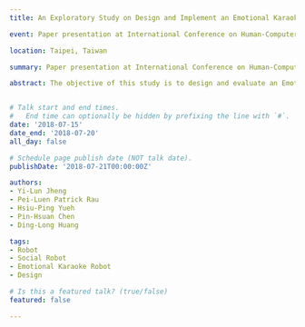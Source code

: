 ```yaml
---
title: An Exploratory Study on Design and Implement an Emotional Karaoke Robot (EKR).

event: Paper presentation at International Conference on Human-Computer Interaction (HCII) 2018

location: Taipei, Taiwan

summary: Paper presentation at International Conference on Human-Computer Interaction (HCII) 2018

abstract: The objective of this study is to design and evaluate an Emotional Karaoke Robot system (EKR) which improves user experience. An exploratory study was conducted to discover the changes of participants’ emotion toward the EKR system during the experiment. 16 Chinese participants who had been to karaoke TV in the past 6 months were invited to use the EKR system. Four interactive conditions (simple interaction task, diverse neutral emotional interaction task, diverse positive emotional interaction task, diverse negative emotional interaction task) with a within-subject design were conducted. The results indicated that participants’ emotional reaction were enhanced a lot during the study. The average level of arousal, hedonic value, and user satisfaction under diverse positive/negative emotional interaction condition is greater than under the neutral one. Participants in diverse positive/negative emotional interaction task felt more positive than in diverse neutral emotional interaction task. Emotional Karaoke Robot system successfully elicited participants’ emotion and improved users’ experience.


# Talk start and end times.
#   End time can optionally be hidden by prefixing the line with `#`.
date: '2018-07-15'
date_end: '2018-07-20'
all_day: false

# Schedule page publish date (NOT talk date).
publishDate: '2018-07-21T00:00:00Z'

authors: 
- Yi-Lun Jheng
- Pei-Luen Patrick Rau
- Hsiu-Ping Yueh
- Pin-Hsuan Chen
- Ding-Long Huang

tags:
- Robot
- Social Robot
- Emotional Karaoke Robot
- Design

# Is this a featured talk? (true/false)
featured: false

---
```



